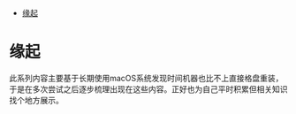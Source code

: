 <!--ts-->
* [缘起](#缘起)

<!-- Created by https://github.com/ekalinin/github-markdown-toc -->
<!-- Added by: runner, at: Sun Sep  4 16:04:05 UTC 2022 -->

<!--te-->
# 缘起

此系列内容主要基于长期使用macOS系统发现时间机器也比不上直接格盘重装，于是在多次尝试之后逐步梳理出现在这些内容。正好也为自己平时积累但相关知识找个地方展示。